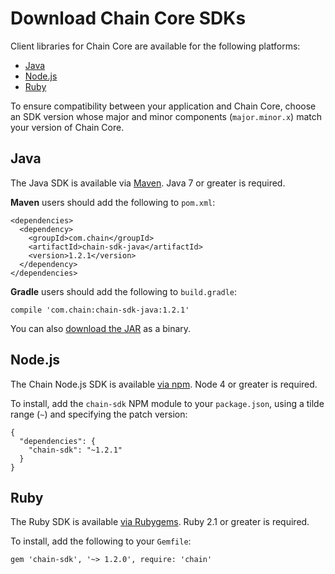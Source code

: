 <!---
Instructions to download Java, Node.js, and Ruby Chain Core SDKs.
-->

# Download Chain Core SDKs

Client libraries for Chain Core are available for the following platforms:

- [Java](#java)
- [Node.js](#node-js)
- [Ruby](#ruby)

To ensure compatibility between your application and Chain Core, choose an SDK version whose major and minor components (`major.minor.x`) match your version of Chain Core.

## Java

The Java SDK is available via [Maven](https://search.maven.org/#search%7Cga%7C1%7Cchain-sdk-java). Java 7 or greater is required.

**Maven** users should add the following to `pom.xml`:

```
<dependencies>
  <dependency>
    <groupId>com.chain</groupId>
    <artifactId>chain-sdk-java</artifactId>
    <version>1.2.1</version>
  </dependency>
</dependencies>
```

**Gradle** users should add the following to `build.gradle`:

```
compile 'com.chain:chain-sdk-java:1.2.1'
```

You can also [download the JAR](https://search.maven.org/remotecontent?filepath=com/chain/chain-sdk-java/1.2.1/chain-sdk-java-1.2.1.jar) as a binary.

## Node.js

The Chain Node.js SDK is available [via npm](https://www.npmjs.com/package/chain-sdk). Node 4 or greater is required.

To install, add the `chain-sdk` NPM module to your `package.json`, using a tilde range (`~`) and specifying the patch version:

```
{
  "dependencies": {
    "chain-sdk": "~1.2.1"
  }
}
```

## Ruby

The Ruby SDK is available [via Rubygems](https://rubygems.org/gems/chain-sdk). Ruby 2.1 or greater is required.

To install, add the following to your `Gemfile`:

```
gem 'chain-sdk', '~> 1.2.0', require: 'chain'
```
